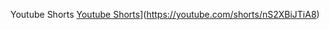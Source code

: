 Youtube Shorts
[Youtube Shorts](https://img.youtube.com/vi/nS2XBiJTiA8/0.jpg)](https://youtube.com/shorts/nS2XBiJTiA8)
